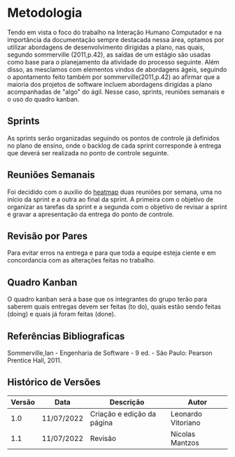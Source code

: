 # Metodologia

Tendo em vista o foco do trabalho na Interação Humano Computador e na importância da documentação sempre destacada nessa área,
optamos por utilizar abordagens de desenvolvimento dirigidas a plano, nas quais,
segundo sommerville (2011,p.42), as saídas de um estágio são
usadas como base para o planejamento da atividade do processo seguinte. Além disso, as mesclamos 
com elementos vindos de abordagens ágeis, seguindo o apontamento feito também por sommerville(2011,p.42) ao afirmar
que a maioria dos projetos de software incluem abordagens dirigidas a plano acompanhadas de "algo" do ágil. Nesse caso,
sprints, reuniões semanais e o uso do quadro kanban.

## Sprints
As sprints serão organizadas seguindo os pontos de controle já definidos no plano
de ensino, onde o backlog de cada sprint corresponde à entrega que
deverá ser realizada no ponto de controle seguinte.

## Reuniões Semanais
Foi decidido com o auxilio do [heatmap](planejamento/heatmap.md) duas reuniões por semana,
uma no início da sprint e a outra ao final da sprint. A primeira com o
objetivo de organizar as tarefas da sprint e a segunda com o objetivo de revisar
a sprint e gravar a apresentação da entrega do ponto de controle.

## Revisão por Pares
Para evitar erros na entrega e para que toda a equipe esteja ciente e em concordancia com
as alterações feitas no trabalho.

## Quadro Kanban
O quadro kanban será a base que os integrantes do grupo terão para
saberem quais entregas devem ser feitas (to do), quais estão sendo feitas (doing) e quais já foram feitas (done).

## Referências Bibliograficas
Sommerville,Ian - Engenharia de Software - 9 ed. - São Paulo: Pearson Prentice Hall, 2011.

## Histórico de Versões
| Versão | Data       | Descrição                  | Autor             |
|--------|------------|----------------------------|-------------------|
| 1.0    | 11/07/2022 | Criação e edição da página | Leonardo  Vitoriano |
| 1.1    | 11/07/2022 | Revisão | Nícolas Mantzos |
